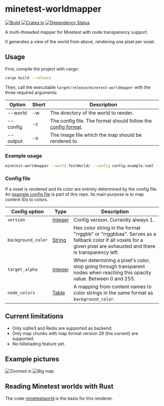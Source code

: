 # minetest-worldmapper

[![Build](https://github.com/UgnilJoZ/minetest-worldmapper/actions/workflows/rust.yaml/badge.svg)](https://github.com/UgnilJoZ/minetest-worldmapper/actions/workflows/rust.yaml)
[![Crates.io](https://img.shields.io/crates/v/minetest-worldmapper.svg)](https://crates.io/crates/minetest-worldmapper)
[![Dependency Status](https://deps.rs/crate/minetest-worldmapper/0.2.3/status.svg)](https://deps.rs/crate/minetest-worldmapper/0.2.3)

A multi-threaded mapper for Minetest with node transparency support.

It generates a view of the world from above, rendering one pixel per voxel.

## Usage
First, compile the project with cargo:

```bash
cargo build --release
```

Then, call the executable `target/release/minetest-worldmapper` with the three required arguments:

|  Option  | Short | Description                               |
| -------- | ----- | ----------------------------------------- |
| --world  | -w    | The directory of the world to render.     |
| --config | -c    | The config file. The format should follow the [config format][1]. |
| --output | -o    | The image file which the map should be rendered to. |

### Example usage
```bash
minetest-worldmapper --world TestWorld/ --config config.example.toml --output map.png
```

### Config file
If a voxel is rendered and its color are entirely determined by the config file. An [example config file][2] is part of this repo. Its main purpose is to map content IDs to colors.

| Config option      | Type         | Description                         |
| ------------------ | ------------ | ----------------------------------- |
| `version`          | [Integer][3] | Config version. Currently always 1. |
| `background_color` | [String][4]  | Hex color string in the format "rrggbb" or "rrggbbaa". Serves as a fallback color if all voxels for a given pixel are exhausted and there is transparency left. |
| `target_alpha`     | [Integer][3] | When determining a pixel's color, stop going through transparent nodes when reaching this opacity value. Between 0 and 255. |
| `node_colors`      | [Table][5]  | A mapping from content names to color strings in the same format as `background_color`. |

## Current limitations
* Only sqlite3 and Redis are supported as backend.
* Only map chunks with map format version 29 (the current) are supported.
* No hillshading feature yet.

## Example pictures
![Zoomed in](https://user-images.githubusercontent.com/7910828/154993848-744bd8f6-782e-4048-8f8d-3871e53cdc0a.png)
![Big map](https://user-images.githubusercontent.com/7910828/154993962-51475253-4eed-4d5a-8427-694949423a9d.png)

## Reading Minetest worlds with Rust
The crate [minetestworld](https://github.com/UgnilJoZ/rust-minetestworld/) is the basis for this renderer.

[1]: #config-file
[2]: https://github.com/UgnilJoZ/minetest-worldmapper/blob/main/config.example.toml
[3]: https://toml.io/en/v1.0.0#integer
[4]: https://toml.io/en/v1.0.0#string
[5]: https://toml.io/en/v1.0.0#table
